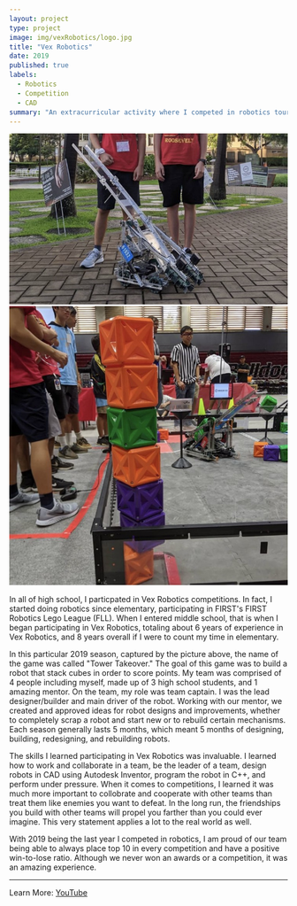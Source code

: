 ```yaml
---
layout: project
type: project
image: img/vexRobotics/logo.jpg
title: "Vex Robotics"
date: 2019
published: true
labels:
  - Robotics
  - Competition
  - CAD
summary: "An extracurricular activity where I competed in robotics tournaments."
---
```


<img class="img-fluid" src="../img/vexRobotics/view1.jpg">
<img class="img-fluid" src="../img/vexRobotics/view2.jpg">

In all of high school, I particpated in Vex Robotics competitions. In fact, I started doing robotics since elementary, participating in FIRST's FIRST Robotics Lego League (FLL). When I entered middle school, that is when I began participating in Vex Robotics, totaling about 6 years of experience in Vex Robotics, and 8 years overall if I were to count my time in elementary. 

In this particular 2019 season, captured by the picture above, the name of the game was called "Tower Takeover." The goal of this game was to build a robot that stack cubes in order to score points. My team was comprised of 4 people including myself, made up of 3 high school students, and 1 amazing mentor. On the team, my role was team captain. I was the lead designer/builder and main driver of the robot. Working with our mentor, we created and approved ideas for robot designs and improvements, whether to completely scrap a robot and start new or to rebuild certain mechanisms. Each season generally lasts 5 months, which meant 5 months of designing, building, redesigning, and rebuilding robots. 

The skills I learned participating in Vex Robotics was invaluable. I learned how to work and collaborate in a team, be the leader of a team, design robots in CAD using Autodesk Inventor, program the robot in C++, and perform under pressure. When it comes to competitions, I learned it was much more important to collobrate and cooperate with other teams than treat them like enemies you want to defeat. In the long run, the friendships you build with other teams will propel you farther than you could ever imagine. This very statement applies a lot to the real world as well.

With 2019 being the last year I competed in robotics, I am proud of our team being able to always place top 10 in every competition and have a positive win-to-lose ratio. Although we never won an awards or a competition, it was an amazing experience.

<hr>

Learn More: <a href="https://www.youtube.com/watch?v=_JVQOiw_OUU">YouTube</a><br>

